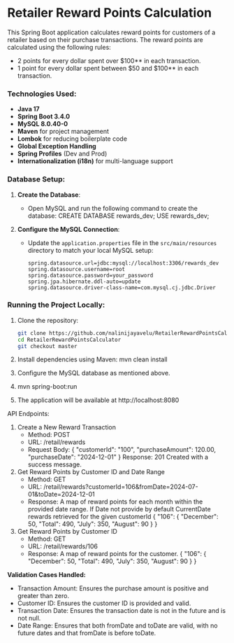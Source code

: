 # Retailer Reward Points Calculation
This Spring Boot application calculates reward points for customers of a retailer based on their purchase transactions. The reward points are calculated using the following rules:
- 2 points for every dollar spent over $100** in each transaction.
- 1 point for every dollar spent between $50 and $100** in each transaction.

### Technologies Used:
- **Java 17**
- **Spring Boot 3.4.0**
- **MySQL 8.0.40-0**
- **Maven** for project management
- **Lombok** for reducing boilerplate code
- **Global Exception Handling**
- **Spring Profiles** (Dev and Prod)
- **Internationalization (i18n)** for multi-language support

### Database Setup:

1. **Create the Database**:
   - Open MySQL and run the following command to create the database:
     CREATE DATABASE rewards_dev;
     USE rewards_dev;
     
2. **Configure the MySQL Connection**:
   - Update the `application.properties` file in the `src/main/resources` directory to match your local MySQL setup:
     ```properties
     spring.datasource.url=jdbc:mysql://localhost:3306/rewards_dev
     spring.datasource.username=root
     spring.datasource.password=your_password
     spring.jpa.hibernate.ddl-auto=update
     spring.datasource.driver-class-name=com.mysql.cj.jdbc.Driver
     ```

### Running the Project Locally:
1. Clone the repository:
   ```bash
   git clone https://github.com/nalinijayavelu/RetailerRewardPointsCalculator.git
   cd RetailerRewardPointsCalculator
   git checkout master
   
2. Install dependencies using Maven:
   mvn clean install

3. Configure the MySQL database as mentioned above.

4. mvn spring-boot:run
5. The application will be available at http://localhost:8080

API Endpoints:
1. Create a New Reward Transaction
   - Method: POST
   - URL: /retail/rewards
   - Request Body:
    {
      "customerId": "100",
      "purchaseAmount": 120.00,
      "purchaseDate": "2024-12-01"
    }
    Response: 201 Created with a success message.
2. Get Reward Points by Customer ID and Date Range
   - Method: GET
   - URL: /retail/rewards?customerId=106&fromDate=2024-07-01&toDate=2024-12-01
   - Response: A map of reward points for each month within the provided date range. If Date not provide by default CurrentDate rewards retrieved for the given customerId
    {
      "106": {
          "December": 50,
          "Total": 490,
          "July": 350,
          "August": 90
      }
    }
3. Get Reward Points by Customer ID
    - Method: GET
    - URL: /retail/rewards/106
    - Response: A map of reward points for the customer.
    {
      "106": {
          "December": 50,
          "Total": 490,
          "July": 350,
          "August": 90
      }
    }

**Validation Cases Handled:**
- Transaction Amount: Ensures the purchase amount is positive and greater than zero.
- Customer ID: Ensures the customer ID is provided and valid.
- Transaction Date: Ensures the transaction date is not in the future and is not null.
- Date Range: Ensures that both fromDate and toDate are valid, with no future dates and that fromDate is before toDate.

